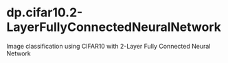 # dp.cifar10.2-LayerFullyConnectedNeuralNetwork
Image classification using CIFAR10 with 2-Layer Fully Connected Neural Network
